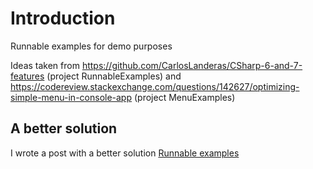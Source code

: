 # Introduction

Runnable examples for demo purposes

Ideas taken from https://github.com/CarlosLanderas/CSharp-6-and-7-features (project RunnableExamples) and https://codereview.stackexchange.com/questions/142627/optimizing-simple-menu-in-console-app (project MenuExamples)

## A better solution

I wrote a post with a better solution [Runnable examples](https://www.panicoenlaxbox.com/post/runnable-examples/)
